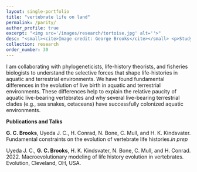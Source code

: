 ```yaml
---
layout: single-portfolio
title: "vertebrate life on land"
permalink: /parity/
author_profile: true
excerpt: "<img src='/images/research/tortoise.jpg' alt=''>"
desc: "<small><cite>Image credit: George Brooks</cite></small> <p>Studying macroevolutionary patterns associated with live birth and terrestrial modes of existance</p>"
collection: research
order_number: 30
---
```


I am collaborating with phylogeneticists, life-history theorists, and fisheries biologists to understand the selective forces that shape life-histories in aquatic and terrestrial environments. We have found fundamental differences in the evolution of live birth in aquatic and terrestrial environments. These differences help to explain the relative paucity of aquatic live-bearing vertebrates and why several live-bearing terrestrial clades (e.g., sea snakes, cetaceans) have successfully colonized aquatic environments.

**Publications and Talks**

**G. C. Brooks**, Uyeda J. C., H. Conrad, N. Bone, C. Mull, and H. K. Kindsvater. Fundamental constraints on the evolution of vertebrate life histories._in prep_

Uyeda J. C., **G. C. Brooks**, H. K. Kindsvater, N. Bone, C. Mull, and H. Conrad. 2022. Macroevolutionary modeling of life history evolution in vertebrates. Evolution, Cleveland, OH, USA.
